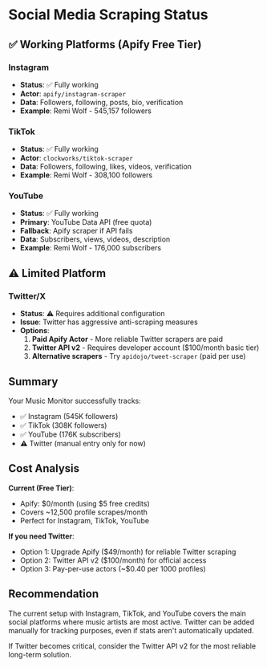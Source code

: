 # Social Media Scraping Status

## ✅ Working Platforms (Apify Free Tier)

### Instagram
- **Status**: ✅ Fully working
- **Actor**: `apify/instagram-scraper`
- **Data**: Followers, following, posts, bio, verification
- **Example**: Remi Wolf - 545,157 followers

### TikTok  
- **Status**: ✅ Fully working
- **Actor**: `clockworks/tiktok-scraper`
- **Data**: Followers, following, likes, videos, verification
- **Example**: Remi Wolf - 308,100 followers

### YouTube
- **Status**: ✅ Fully working
- **Primary**: YouTube Data API (free quota)
- **Fallback**: Apify scraper if API fails
- **Data**: Subscribers, views, videos, description
- **Example**: Remi Wolf - 176,000 subscribers

## ⚠️ Limited Platform

### Twitter/X
- **Status**: ⚠️ Requires additional configuration
- **Issue**: Twitter has aggressive anti-scraping measures
- **Options**:
  1. **Paid Apify Actor** - More reliable Twitter scrapers are paid
  2. **Twitter API v2** - Requires developer account ($100/month basic tier)
  3. **Alternative scrapers** - Try `apidojo/tweet-scraper` (paid per use)

## Summary

Your Music Monitor successfully tracks:
- ✅ Instagram (545K followers)
- ✅ TikTok (308K followers)  
- ✅ YouTube (176K subscribers)
- ⚠️ Twitter (manual entry only for now)

## Cost Analysis

**Current (Free Tier)**:
- Apify: $0/month (using $5 free credits)
- Covers ~12,500 profile scrapes/month
- Perfect for Instagram, TikTok, YouTube

**If you need Twitter**:
- Option 1: Upgrade Apify ($49/month) for reliable Twitter scraping
- Option 2: Twitter API v2 ($100/month) for official access
- Option 3: Pay-per-use actors (~$0.40 per 1000 profiles)

## Recommendation

The current setup with Instagram, TikTok, and YouTube covers the main social platforms where music artists are most active. Twitter can be added manually for tracking purposes, even if stats aren't automatically updated.

If Twitter becomes critical, consider the Twitter API v2 for the most reliable long-term solution.